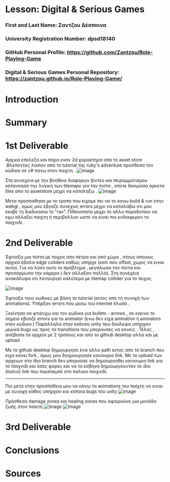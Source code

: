 # Lesson: Digital & Serious Games

### First and Last Name: Ζαντζου Δέσποινα 
### University Registration Number: dpsd18140
### GitHub Personal Profile: https://github.com/Zantzou/Role-Playing-Game
### Digital & Serious Games Personal Repository: https://zantzou.github.io/Role-Playing-Game/

# Introduction


# Summary


# 1st Deliverable 
Αρχικα επελεξα και πηρα εναν 2d χαρακτηρα απο το asset store .Βλεποντας λοιπον απο το tutorial της ruby's adventure προσθεσα τον κώδικα σε c# πανω στον παιχτη .
![image](https://user-images.githubusercontent.com/117392255/212321750-17ad6aaf-c904-4409-bda9-faf08ccdbdde.png)

Στη συνεχεια με την βοηθεια διαφορων βιντεο και πειραμματισμου κατανοησα την λογικη των tilemaps για την πιστα , οποτε δοκιμασα αρκετα tiles  απο το assetstore μεχρι να καταληξω .
![image](https://user-images.githubusercontent.com/117392255/212321916-8ccfc088-1c87-4501-92df-03ff479ec1f0.png)

Μετα προσπαθησα με το τροπο που ειχαμε πει να το κανω build & run στην webgl , ομως μου εβγαζε συνεχως errors μεχρι να καταλαβω οτι μου εκοβε τη διαδικασια το "rav". Πιθανοτατα μεχρι το αλλο παραδοταιο να εχω αλλαξει παιχτη ή περιβαλλον ωστε να ειναι πιο ενδιαφερον το παιχνιδι .
 


# 2nd Deliverable

Έφτιαξα μια πίστα με τοιχος απο πέτρα και από χώμα , στους οποιους αρχικά έβαλα  edge coliders  καθώς υπήρχε (κατι σαν offset, χωρις να ειναι αυτο). Για να λύσv αυτο το πρόβλημα , μεγάλωσα την πίστα και προσάρμωσα την κάμερα ( δεν άλλαξαν πολλά).
Στη συνέχεια ανακάλυψα οτι λειτουργεί καλύτερα με tilemap collider για το τειχος.

![image](https://user-images.githubusercontent.com/117392255/212324020-e35369f6-e3f2-4437-aa63-29ad476294ca.png)


Έφτιαξα τους κωδικες με βάση το tutorial (εκτος απο τη συνοχή των animations). Υπήρξαν errors  που μεσω του internet  έλυσα .

Ξεκίνησα να φτιάνχω και τον κώδικα για bullets - arrows , σε εκεινο το σημειο εβγαζε errors για το animator (ενω δεν είχα animation ή  animators  στον κώδικα )
Παράλληλα στην εκδοση unity που δούλεψα υπήρχαν μερικά bugs ως προς τα transitions που μπορουσες να κανεις .
Τέλος , ανέβασα τα αρχεία με 2 τροπους και απο το  github desktop  αλλα και με upload .

Με το github desktop δημιουργησε ένα αλλο path  εκτος απο το branch  που ειχα κανει fork , όμως μου δγημιουργησε καινουριο link.
Mε το upload  των αρχειων στο ίδιο branch δεν μπορούσε να δημιουργηθει καινουριο link  για το παιχνιδι και όσες φορες και να το εσβηνα δημιουργουνταν το ιδιο (παλιο) link που παρέπεμπε στο παλαιο παιχνιδι.

---------------------
Πιο μετά στην προσπάθεια μου να κάνω τα animations του παίχτη να ειναι με συνοχη καθος υπήρχαν και καποια bugs του unity 
![image](https://user-images.githubusercontent.com/117392255/212323449-108b2b07-dca5-4dd3-b8c7-18b34bae244a.png)

Πρόσθεσα damage zones και healing zones που αφαιρούνε μια μονάδα ζωής στον παίκτη
![image](https://user-images.githubusercontent.com/117392255/212323868-1a774da6-4dd5-47ee-af78-106500b5cd78.png)
![image](https://user-images.githubusercontent.com/117392255/212323907-d8ec7fb8-fa0e-4cfe-8325-b90d51f00233.png)




# 3rd Deliverable 


# Conclusions


# Sources
